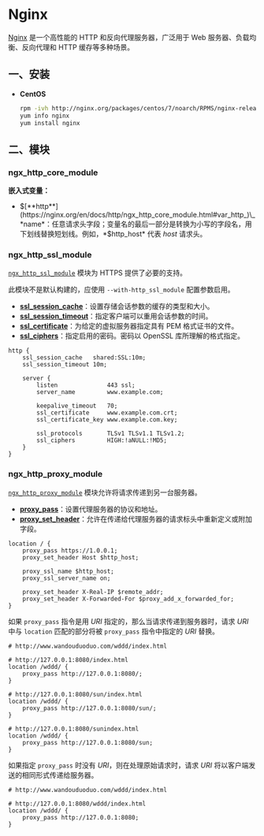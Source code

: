 # Nginx

[Nginx](https://nginx.org/) 是一个高性能的 HTTP 和反向代理服务器，广泛用于 Web 服务器、负载均衡、反向代理和 HTTP 缓存等多种场景。

## 一、安装

- **CentOS**

  ```sh
  rpm -ivh http://nginx.org/packages/centos/7/noarch/RPMS/nginx-release-centos-7-0.el7.ngx.noarch.rpm
  yum info nginx
  yum install nginx
  ```

## 二、模块

### ngx_http_core_module

**嵌入式变量：**

- $[**http**](https://nginx.org/en/docs/http/ngx_http_core_module.html#var_http_)\_*name*：任意请求头字段；变量名的最后一部分是转换为小写的字段名，用下划线替换短划线。例如，*$http_host* 代表 *host* 请求头。

### ngx_http_ssl_module

[`ngx_http_ssl_module`](https://nginx.org/en/docs/http/ngx_http_ssl_module.html) 模块为 HTTPS 提供了必要的支持。

此模块不是默认构建的，应使用 `--with-http_ssl_module` 配置参数启用。

- [**ssl_session_cache**](https://nginx.org/en/docs/http/ngx_http_ssl_module.html#ssl_session_cache)：设置存储会话参数的缓存的类型和大小。
- [**ssl_session_timeout**](https://nginx.org/en/docs/http/ngx_http_ssl_module.html#ssl_session_timeout)：指定客户端可以重用会话参数的时间。
- [**ssl_certificate**](https://nginx.org/en/docs/http/ngx_http_ssl_module.html#ssl_certificate)：为给定的虚拟服务器指定具有 PEM 格式证书的文件。
- [**ssl_ciphers**](https://nginx.org/en/docs/http/ngx_http_ssl_module.html#ssl_ciphers)：指定启用的密码。密码以 OpenSSL 库所理解的格式指定。

```nginx
http {
    ssl_session_cache   shared:SSL:10m;
    ssl_session_timeout 10m;

    server {
        listen              443 ssl;
        server_name         www.example.com;
        
        keepalive_timeout   70;
        ssl_certificate     www.example.com.crt;
        ssl_certificate_key www.example.com.key;
        
        ssl_protocols       TLSv1 TLSv1.1 TLSv1.2;
        ssl_ciphers         HIGH:!aNULL:!MD5;
    }
}
```

### ngx_http_proxy_module

[`ngx_http_proxy_module`](https://nginx.org/en/docs/http/ngx_http_proxy_module.html) 模块允许将请求传递到另一台服务器。

- [**proxy_pass**](https://nginx.org/en/docs/http/ngx_http_proxy_module.html#proxy_pass)：设置代理服务器的协议和地址。
- [**proxy_set_header**](https://nginx.org/en/docs/http/ngx_http_proxy_module.html#proxy_set_header)：允许在传递给代理服务器的请求标头中重新定义或附加字段。

```nginx
location / {
    proxy_pass https://1.0.0.1;
    proxy_set_header Host $http_host;

    proxy_ssl_name $http_host;
    proxy_ssl_server_name on;

    proxy_set_header X-Real-IP $remote_addr;
    proxy_set_header X-Forwarded-For $proxy_add_x_forwarded_for;
}
```

如果 `proxy_pass` 指令是用 *URI* 指定的，那么当请求传递到服务器时，请求 *URI* 中与 `location` 匹配的部分将被 `proxy_pass` 指令中指定的 *URI* 替换。

```nginx
# http://www.wandouduoduo.com/wddd/index.html

# http://127.0.0.1:8080/index.html
location /wddd/ {
    proxy_pass http://127.0.0.1:8080/;
}

# http://127.0.0.1:8080/sun/index.html
location /wddd/ {
    proxy_pass http://127.0.0.1:8080/sun/;
}

# http://127.0.0.1:8080/sunindex.html
location /wddd/ {
    proxy_pass http://127.0.0.1:8080/sun;
}
```

如果指定 `proxy_pass` 时没有 *URI*，则在处理原始请求时，请求 *URI* 将以客户端发送的相同形式传递给服务器。

```nginx
# http://www.wandouduoduo.com/wddd/index.html

# http://127.0.0.1:8080/wddd/index.html
location /wddd/ {
    proxy_pass http://127.0.0.1:8080;
}
```

